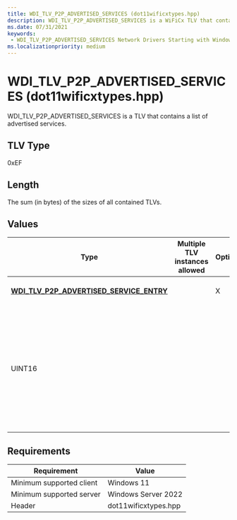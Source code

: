 ```yaml
---
title: WDI_TLV_P2P_ADVERTISED_SERVICES (dot11wificxtypes.hpp)
description: WDI_TLV_P2P_ADVERTISED_SERVICES is a WiFiCx TLV that contains a list of advertised services.
ms.date: 07/31/2021
keywords:
 - WDI_TLV_P2P_ADVERTISED_SERVICES Network Drivers Starting with Windows Vista
ms.localizationpriority: medium
---
```


# WDI\_TLV\_P2P\_ADVERTISED\_SERVICES (dot11wificxtypes.hpp)


WDI\_TLV\_P2P\_ADVERTISED\_SERVICES is a TLV that contains a list of advertised services.

## TLV Type


0xEF

## Length


The sum (in bytes) of the sizes of all contained TLVs.

## Values

| Type                                                                                                       | Multiple TLV instances allowed | Optional | Description                                                                                                                                                                                                                                                                                                          |
|------------------------------------------------------------------------------------------------------------|--------------------------------|----------|----------------------------------------------------------------------------------------------------------------------------------------------------------------------------------------------------------------------------------------------------------------------------------------------------------------------|
| [**WDI_TLV_P2P_ADVERTISED_SERVICE_ENTRY**](wdi-tlv-p2p-advertised-service-entry.md)                                 |                                | X        | A list of advertised services.                                                                                          |
|     UINT16                              |                              |         | Service update indicator to include in ANQP response if the driver supports responding to service information discovery ANQP requests.                                                                                           |



 

## Requirements

|Requirement|Value|
|--- |--- |
|Minimum supported client|Windows 11|
|Minimum supported server|Windows Server 2022|
|Header|dot11wificxtypes.hpp|

 

 




